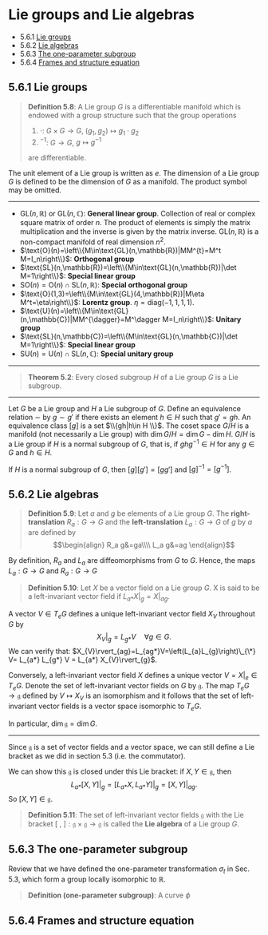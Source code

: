 # Lie groups and Lie algebras

- 5.6.1 [Lie groups](#_561-lie-groups)
- 5.6.2 [Lie algebras](#_562-lie-algebras) 
- 5.6.3 [The one-parameter subgroup](#_563-the-one-parameter-subgroup)
- 5.6.4 [Frames and structure equation](#_564-frames-and-structure-equation)
## 5.6.1 Lie groups
>**Definition 5.8**: A Lie group $G$ is a differentiable manifold which is endowed with a group structure such that the group operations
>1. $\cdot$: $G\times G\to G$, $(g_1, g_2)\mapsto g_1\cdot g_2$
>2. $^{-1}$: $G\to G$, $g\mapsto g^{-1}$
>
>are differentiable.

The unit element of a Lie group is written as $e$. The dimension of a Lie group $G$ is defined to be the dimension of $G$ as a manifold. The product symbol may be omitted.

---
- $\text{GL}(n,\mathbb{R})$ or $\text{GL}(n,\mathbb{C})$: **General linear group**. Collection of real or complex square matrix of order $n$. The product of elements is simply the matrix multiplication and the inverse is given by the matrix inverse. $\text{GL}(n,\mathbb{R})$ is a non-compact manifold of real dimension $n^2$.
- $\text{O}(n)=\left\\{M\in\text{GL}(n,\mathbb{R})|MM^{t}=M^t M=I_n\right\\}$: **Orthogonal group**
- $\text{SL}(n,\mathbb{R})=\left\\{M\in\text{GL}(n,\mathbb{R})|\det M=1\right\\}$: **Special linear group**
- $\text{SO}(n)=\text{O}(n)\cap\text{SL}(n,\mathbb{R})$: **Special orthogonal group**
- $\text{O}(1,3)=\left\\{M\in\text{GL}(4,\mathbb{R})|M\eta M^t=\eta\right\\}$: **Lorentz group**. $\eta=\text{diag}(-1,1,1,1)$.
- $\text{U}(n)=\left\\{M\in\text{GL}(n,\mathbb{C})|MM^{\dagger}=M^\dagger M=I_n\right\\}$: **Unitary group**
- $\text{SL}(n,\mathbb{C})=\left\\{M\in\text{GL}(n,\mathbb{C})|\det M=1\right\\}$: **Special linear group**
- $\text{SU}(n)=\text{U}(n)\cap\text{SL}(n,\mathbb{C})$: **Special unitary group**

---
>**Theorem 5.2**: Every closed subgroup $H$ of a Lie group $G$ is a Lie subgroup.

---
Let $G$ be a Lie group and $H$ a Lie subgroup of $G$. Define an equivalence relation $\sim$ by $g\sim g'$ if there exists an element $h\in H$ such that $g' = gh$. An equivalence class $[g]$ is a set $\\{gh|h\in H \\}$. The coset space $G/H$ is a manifold (not necessarily a Lie group) with $\dim G/H = \dim G − \dim H$. $G/H$ is a Lie group if $H$ is a normal subgroup of $G$, that is, if $ghg^{−1} \in H$ for any $g \in G$ and $h \in H$.

If $H$ is a normal subgroup of $G$, then $[g][g']=[gg']$ and $[g]^{-1}=[g^{-1}]$.


## 5.6.2 Lie algebras
>**Definition 5.9**: Let $a$ and $g$ be elements of a Lie group $G$. The **right-translation** $R_a:G\to G$ and the **left-translation** $L_a:G\to G$ of $g$ by $a$ are defined by
$$\begin{align}
    R_a g&=ga\\\\
    L_a g&=ag
\end{align}$$

By definition, $R_a$ and $L_a$ are diffeomorphisms from $G$ to $G$. Hence, the maps $L_a:G\to G$ and $R_a:G\to G$

>**Definition 5.10**: Let $X$ be a vector field on a Lie group $G$. X is said to be a left-invariant vector field if  $L_{a*}X\rvert_{g}=X\rvert_{ag}$.

A vector $V\in T_e G$ defines a unique left-invariant vector field $X_V$ throughout $G$ by
$$X_V\rvert_{g}=L_{g*}V\quad \forall g\in G.$$
We can verify that: $X_{V}\rvert_{ag}=L_{ag*}V=\left(L_{a}L_{g}\right)\_{\*} V= L_{a*} L_{g*} V = L_{a*} X_{V}\rvert_{g}$. 

Conversely, a left-invariant vector field $X$ defines a unique vector $V = X|_e ∈ T_e G$. 
Denote the set of left-invariant vector fields on $G$ by $\mathfrak{g}$. The map $T_e G\to \mathfrak{g}$ defined by $V \mapsto X_V$ is an isomorphism and it follows that the set of left-invariant vector fields is a vector space isomorphic to $T_eG$. 

In particular, $\dim \mathfrak{g} = \dim G$.

---
Since $\mathfrak{g}$ is a set of vector fields and a vector space, we can still define a Lie bracket as we did in section 5.3 (i.e. the commutator).

We can show this $\mathfrak{g}$ is closed under this Lie bracket: if $X,Y\in\mathfrak{g}$, then
$$L_{a*}[X,Y]\rvert_{g}=[L_{a*}X,L_{a*}Y]\rvert_{g}=[X,Y]\rvert_{ag}.$$
So $[X,Y]\in\mathfrak{g}$.
> **Definition 5.11**: The set of left-invariant vector fields $\mathfrak{g}$ with the Lie bracket $[\ ,\ ]:\mathfrak{g}\times\mathfrak{g}\to \mathfrak{g}$ is called the **Lie algebra** of a Lie group $G$.
## 5.6.3 The one-parameter subgroup

Review that we have defined the one-parameter transformation $\sigma_t$ in Sec. 5.3, which form a group locally isomorphic to $\mathbb{R}$.

>**Definition (one-parameter subgroup)**: A curve $\phi$

## 5.6.4 Frames and structure equation


